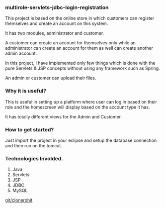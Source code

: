 ### multirole-servlets-jdbc-login-registration

This project is based on the online store in which customers can register themselves and create an account on this system.

It has two modules, administrator and customer.

A customer can create an account for themselves only while an administrator can create an account for them as well can 
create another admin account.

In this project, I have implemented only few things which is done with the pure Servlets & JSP concepts without using any
framework such as Spring.

An admin or customer can upload their files.

### Why it is useful?

This is useful in setting up a platform where user can log in based on their role and the homescreen will display based on
the account type it has.

It has totally different views for the Admin and Customer.

### How to get started?

Just import the project in your eclipse and setup the database connection and then run on the tomcat.

### Technologies Involded.

1. Java
2. Servlets
3. JSP
4. JDBC
5. MySQL

[git/clonerohit](https://www.github.com/clonerohit)
